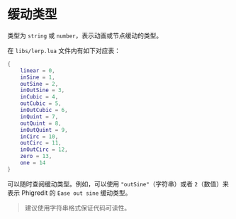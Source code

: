 # 缓动类型

类型为 `string` 或 `number`，表示动画或节点缓动的类型。

在 `libs/lerp.lua` 文件内有如下对应表：

```lua
{
	linear = 0,
	inSine = 1,
	outSine = 2,
	inOutSine = 3,
	inCubic = 4,
	outCubic = 5,
	inOutCubic = 6,
	inQuint = 7,
	outQuint = 8,
	inOutQuint = 9,
	inCirc = 10,
	outCirc = 11,
	inOutCirc = 12,
	zero = 13,
	one = 14
}
```

可以随时查阅缓动类型。例如，可以使用 `"outSine"`（字符串）或者 `2`（数值）来表示 Phigredit 的 `Ease out sine` 缓动类型。

> 建议使用字符串格式保证代码可读性。
